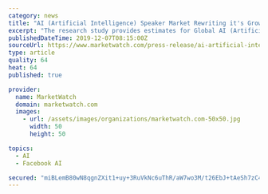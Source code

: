 ```yaml
---
category: news
title: "AI (Artificial Intelligence) Speaker Market Rewriting it's Growth Cycle"
excerpt: "The research study provides estimates for Global AI (Artificial Intelligence) Speaker Forecast till 2025 ... 317 1218 sales@htfmarketreport.com Connect with us atLinkedIn | Facebook | Twitter COMTEX_358825124/2605/2019-12-07T04:15:34"
publishedDateTime: 2019-12-07T08:15:00Z
sourceUrl: https://www.marketwatch.com/press-release/ai-artificial-intelligence-speaker-market-rewriting-its-growth-cycle-2019-12-07
type: article
quality: 64
heat: 64
published: true

provider:
  name: MarketWatch
  domain: marketwatch.com
  images:
    - url: /assets/images/organizations/marketwatch.com-50x50.jpg
      width: 50
      height: 50

topics:
  - AI
  - Facebook AI

secured: "miBLemB80wN8qgnZXit1+uy+3RuVkNc6uThR/aW7wo3M/t26EbJ+tAeSh7zC4DbajfFOuIfAn4NXZ4UJEXSo4ORJj63EZ7tEmUKrFCg5/wRPo7Mv+JocsLOdsS64R9sdiWg5dluNawIS7R0VMqT027mu5yWPWB/NAzL31KZaREkkszE0rCRRhQmgfS9DaUGrBBMXrcVDWGAVOwWegjPovv392blNylrzJKKmn2TmWdDWoIEyOmVCNOIiR7tTk8SCtEbkNs2sADDTcY0njpe2hw==;Nbyp3I/lK6CtuTfHBsN4MA=="
---
```


